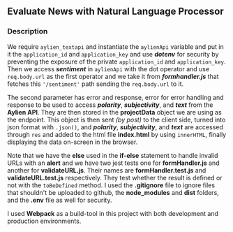 ## Evaluate News with Natural Language Processor

### Description
We require `aylien_textapi` and instantiate the `aylienApi` variable and put in it the `application_id` and `application_key` and use **_dotenv_** for security by preventing the exposure of the private `application_id` and `application_key`. Then we access **_sentiment_** in `aylienApi` with the dot operator and use `req.body.url` as the first operator and we take it from **_formhandler.js_** that fetches this `'/sentiment'` path sending the `req.body.url` to it.

The second parameter has error and response, error for error handling and response to be used to access **_polarity_**, **_subjectivity_**, and **_text_** from the **Aylien API**. They are then stored in the **projectData** object we are using as the endpoint. This object is then sent _(by post)_ to the client side, turned into json format with `.json()`, and **_polarity_**, **_subjectivity_**, and **_text_** are accessed through `res` and added to the html file **index.html** by using `innerHTML`, finally displaying the data on-screen in the browser.

Note that we have the **else** used in the **if-else** statement to handle invalid URLs with an **alert** and we have two jest tests one for **formHandler.js** and another for **validateURL.js**. Their names are **formHandler.test.js** and **validateURL.test.js** respectively. They test whether the result is defined or not with the `toBeDefined` method. I used the **.gitignore** file to ignore files that shouldn't be uploaded to github, the **node_modules** and **dist** folders, and the **.env** file as well for security.

I used **Webpack** as a build-tool in this project with both development and production environments.